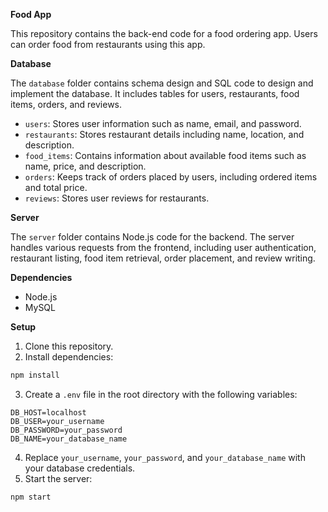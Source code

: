 **Food App**

This repository contains the back-end code for a food ordering app. Users can order food from restaurants using this app.

**Database**

The `database` folder contains schema design and SQL code to design and implement the database. It includes tables for users, restaurants, food items, orders, and reviews.

* `users`: Stores user information such as name, email, and password.
* `restaurants`: Stores restaurant details including name, location, and description.
* `food_items`: Contains information about available food items such as name, price, and description.
* `orders`: Keeps track of orders placed by users, including ordered items and total price.
* `reviews`: Stores user reviews for restaurants.

**Server**

The `server` folder contains Node.js code for the backend. The server handles various requests from the frontend, including user authentication, restaurant listing, food item retrieval, order placement, and review writing.

**Dependencies**

* Node.js
* MySQL

**Setup**

1. Clone this repository.
2. Install dependencies:

```bash
npm install
```

3. Create a `.env` file in the root directory with the following variables:

```
DB_HOST=localhost
DB_USER=your_username
DB_PASSWORD=your_password
DB_NAME=your_database_name
```

4. Replace `your_username`, `your_password`, and `your_database_name` with your database credentials.
5. Start the server:

```bash
npm start
```
